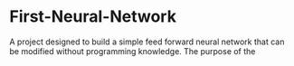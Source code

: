 # First-Neural-Network
A project designed to build a simple feed forward neural network that can be modified without programming knowledge. The purpose of the 
